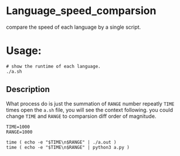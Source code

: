 # Language_speed_comparsion
compare the speed of each language by a single script.

# Usage:

```
# show the runtime of each language.
./a.sh  
```

## Description
What process do is just the summation of `RANGE` number repeatly `TIME ` times
open the `a.sh` file, you will see the context following.
you could change `TIME` and `RANGE` to comparsion diff order of magnitude.

```
TIME=1000
RANGE=1000

time ( echo -e "$TIME\n$RANGE" | ./a.out )
time ( echo -e "$TIME\n$RANGE" | python3 a.py )
```


